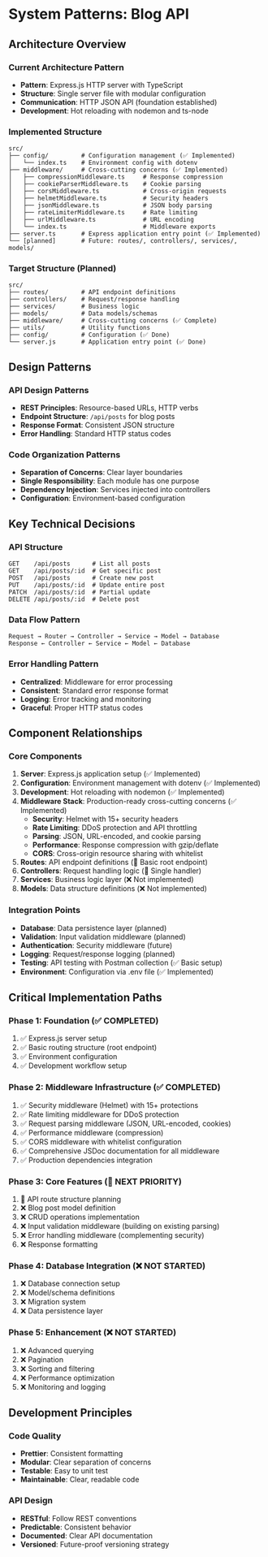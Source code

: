 # System Patterns: Blog API

## Architecture Overview

### Current Architecture Pattern
- **Pattern**: Express.js HTTP server with TypeScript
- **Structure**: Single server file with modular configuration
- **Communication**: HTTP JSON API (foundation established)
- **Development**: Hot reloading with nodemon and ts-node

### Implemented Structure
```
src/
├── config/         # Configuration management (✅ Implemented)
│   └── index.ts    # Environment config with dotenv
├── middleware/     # Cross-cutting concerns (✅ Implemented)
│   ├── compressionMiddleware.ts     # Response compression
│   ├── cookieParserMiddleware.ts    # Cookie parsing
│   ├── corsMiddleware.ts            # Cross-origin requests
│   ├── helmetMiddleware.ts          # Security headers
│   ├── jsonMiddleware.ts            # JSON body parsing
│   ├── rateLimiterMiddleware.ts     # Rate limiting
│   ├── urlMiddleware.ts             # URL encoding
│   └── index.ts                     # Middleware exports
├── server.ts       # Express application entry point (✅ Implemented)
└── [planned]       # Future: routes/, controllers/, services/, models/
```

### Target Structure (Planned)
```
src/
├── routes/         # API endpoint definitions
├── controllers/    # Request/response handling
├── services/       # Business logic
├── models/         # Data models/schemas
├── middleware/     # Cross-cutting concerns (✅ Complete)
├── utils/          # Utility functions
├── config/         # Configuration (✅ Done)
└── server.js       # Application entry point (✅ Done)
```

## Design Patterns

### API Design Patterns
- **REST Principles**: Resource-based URLs, HTTP verbs
- **Endpoint Structure**: `/api/posts` for blog posts
- **Response Format**: Consistent JSON structure
- **Error Handling**: Standard HTTP status codes

### Code Organization Patterns
- **Separation of Concerns**: Clear layer boundaries
- **Single Responsibility**: Each module has one purpose
- **Dependency Injection**: Services injected into controllers
- **Configuration**: Environment-based configuration

## Key Technical Decisions

### API Structure
```
GET    /api/posts      # List all posts
GET    /api/posts/:id  # Get specific post
POST   /api/posts      # Create new post
PUT    /api/posts/:id  # Update entire post
PATCH  /api/posts/:id  # Partial update
DELETE /api/posts/:id  # Delete post
```

### Data Flow Pattern
```
Request → Router → Controller → Service → Model → Database
Response ← Controller ← Service ← Model ← Database
```

### Error Handling Pattern
- **Centralized**: Middleware for error processing
- **Consistent**: Standard error response format
- **Logging**: Error tracking and monitoring
- **Graceful**: Proper HTTP status codes

## Component Relationships

### Core Components
1. **Server**: Express.js application setup (✅ Implemented)
2. **Configuration**: Environment management with dotenv (✅ Implemented)  
3. **Development**: Hot reloading with nodemon (✅ Implemented)
4. **Middleware Stack**: Production-ready cross-cutting concerns (✅ Implemented)
   - **Security**: Helmet with 15+ security headers
   - **Rate Limiting**: DDoS protection and API throttling
   - **Parsing**: JSON, URL-encoded, and cookie parsing
   - **Performance**: Response compression with gzip/deflate
   - **CORS**: Cross-origin resource sharing with whitelist
5. **Routes**: API endpoint definitions (🚧 Basic root endpoint)
6. **Controllers**: Request handling logic (🚧 Single handler)
7. **Services**: Business logic layer (❌ Not implemented)
8. **Models**: Data structure definitions (❌ Not implemented)

### Integration Points
- **Database**: Data persistence layer (planned)
- **Validation**: Input validation middleware (planned)
- **Authentication**: Security middleware (future)
- **Logging**: Request/response logging (planned)
- **Testing**: API testing with Postman collection (✅ Basic setup)
- **Environment**: Configuration via .env file (✅ Implemented)

## Critical Implementation Paths

### Phase 1: Foundation (✅ COMPLETED)
1. ✅ Express.js server setup
2. ✅ Basic routing structure (root endpoint)
3. ✅ Environment configuration
4. ✅ Development workflow setup

### Phase 2: Middleware Infrastructure (✅ COMPLETED)
1. ✅ Security middleware (Helmet) with 15+ protections
2. ✅ Rate limiting middleware for DDoS protection
3. ✅ Request parsing middleware (JSON, URL-encoded, cookies)
4. ✅ Performance middleware (compression)
5. ✅ CORS middleware with whitelist configuration
6. ✅ Comprehensive JSDoc documentation for all middleware
7. ✅ Production dependencies integration

### Phase 3: Core Features (🚧 NEXT PRIORITY)
1. 🚧 API route structure planning
2. ❌ Blog post model definition
3. ❌ CRUD operations implementation
4. ❌ Input validation middleware (building on existing parsing)
5. ❌ Error handling middleware (complementing security)
6. ❌ Response formatting

### Phase 4: Database Integration (❌ NOT STARTED)
1. ❌ Database connection setup
2. ❌ Model/schema definitions
3. ❌ Migration system
4. ❌ Data persistence layer

### Phase 5: Enhancement (❌ NOT STARTED)
1. ❌ Advanced querying
2. ❌ Pagination
3. ❌ Sorting and filtering
4. ❌ Performance optimization
5. ❌ Monitoring and logging

## Development Principles

### Code Quality
- **Prettier**: Consistent formatting
- **Modular**: Clear separation of concerns
- **Testable**: Easy to unit test
- **Maintainable**: Clear, readable code

### API Design
- **RESTful**: Follow REST conventions
- **Predictable**: Consistent behavior
- **Documented**: Clear API documentation
- **Versioned**: Future-proof versioning strategy
